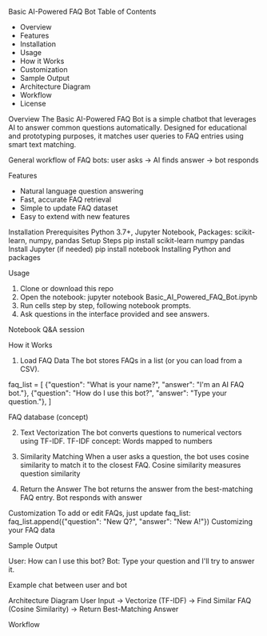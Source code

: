 Basic AI-Powered FAQ Bot
Table of Contents

- Overview
- Features
- Installation
- Usage
- How it Works
- Customization
- Sample Output
- Architecture Diagram
- Workflow
- License

Overview
The Basic AI-Powered FAQ Bot is a simple chatbot that leverages AI to answer common questions automatically. Designed for educational and prototyping purposes, it matches user queries to FAQ entries using smart text matching.

General workflow of FAQ bots: user asks → AI finds answer → bot responds

Features

- Natural language question answering
- Fast, accurate FAQ retrieval
- Simple to update FAQ dataset
- Easy to extend with new features


Installation
Prerequisites
Python 3.7+, Jupyter Notebook, Packages: scikit-learn, numpy, pandas
Setup Steps
pip install scikit-learn numpy pandas
Install Jupyter (if needed)
pip install notebook
Installing Python and packages

Usage

1. Clone or download this repo
2. Open the notebook:
    jupyter notebook Basic_AI_Powered_FAQ_Bot.ipynb
3. Run cells step by step, following notebook prompts.
4. Ask questions in the interface provided and see answers.

Notebook Q&A session

How it Works
1. Load FAQ Data
The bot stores FAQs in a list (or you can load from a CSV).

faq_list = [
    {"question": "What is your name?", "answer": "I'm an AI FAQ bot."},
    {"question": "How do I use this bot?", "answer": "Type your question."},
]


FAQ database (concept)

2. Text Vectorization
The bot converts questions to numerical vectors using TF-IDF.
TF-IDF concept: Words mapped to numbers

3. Similarity Matching
When a user asks a question, the bot uses cosine similarity to match it to the closest FAQ.
Cosine similarity measures question similarity

4. Return the Answer
The bot returns the answer from the best-matching FAQ entry.
Bot responds with answer

Customization
To add or edit FAQs, just update faq_list:
faq_list.append({"question": "New Q?", "answer": "New A!"})
Customizing your FAQ data

Sample Output

User: How can I use this bot?
Bot: Type your question and I'll try to answer it.

Example chat between user and bot

Architecture Diagram
User Input -> Vectorize (TF-IDF) -> Find Similar FAQ (Cosine Similarity) -> Return Best-Matching Answer

Workflow
